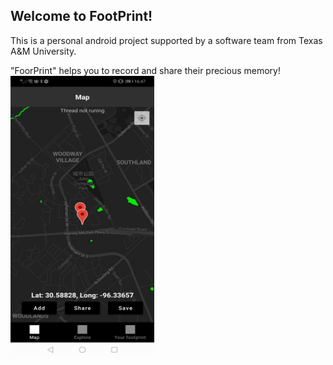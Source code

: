 Welcome to FootPrint!<br />
-----------------------------------------------
This is a personal android project supported by a software team from Texas A&M University.

"FoorPrint" helps you to record and share their precious memory!<br />
<img src="exhibition/Add%20Footprint.jpg" width="230" height="450"> 
